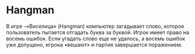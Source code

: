 # Hangman
В игре -«Виселица» (Hangman) компьютер загадывает слово, которое пользователь
пытается отгадать буква за буквой. Игрок имеет право на восемь ошибок. Если
угадать слово еще не удалось, а восемь ошибок уже допущено, игрока •вешают»
и партия завершается поражением.
